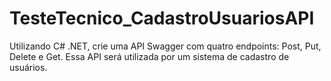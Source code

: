 # TesteTecnico_CadastroUsuariosAPI
Utilizando C# .NET, crie uma API Swagger com quatro endpoints: Post, Put, Delete e Get. Essa API será utilizada por um sistema de cadastro de usuários.
